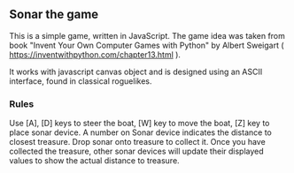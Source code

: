 ## Sonar the game

This is a simple game, written in JavaScript. The game idea was taken from book "Invent Your Own Computer Games with Python" by Albert Sweigart ( https://inventwithpython.com/chapter13.html ).

It works with javascript canvas object and is designed using an ASCII interface, found in classical roguelikes.

### Rules
Use [A], [D] keys to steer the boat, [W] key to move the boat, [Z] key to place sonar device. A number on Sonar device indicates the distance to closest treasure. Drop sonar onto treasure to collect it. Once you have collected the treasure, other sonar devices will update their displayed values to show the actual distance to treasure.